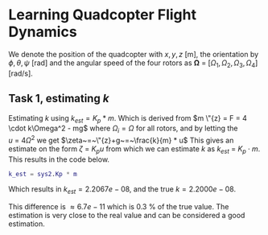 # Learning Quadcopter Flight Dynamics

We denote the position of the quadcopter with $x, y, z$ [m],
the orientation by $\phi, \theta, \psi$ [rad]
and the angular speed of the four rotors as
$\mathbf{\Omega}~=~[\Omega_1, \Omega_2, \Omega_3, \Omega_4]$ [rad/s].

## Task 1, estimating $k$

Estimating $k$ using $k_{est} = K_p * m$.
Which is derived from $m \"{z} = F = 4 \cdot k\Omega^2 - mg$
where $\Omega_i = \Omega$ for all rotors,
and by letting the $u~=~4\Omega^2$ we get $\zeta~=~\"{z}+g~=~\frac{k}{m} * u$
This gives an estimate on the form $\zeta~=~K_p u$
from which we can estimate $k$ as $k_{est}~=~K_p \cdot m$. This results in the code below.

```matlab
k_est = sys2.Kp * m
```

Which results in $k_{est} = 2.2067e-08$, and the true $k = 2.2000e-08$.

This difference is $\approx 6.7e-11$ which is $0.3~\%$ of the true value. The estimation is very close to the real value and can be considered a good estimation.
